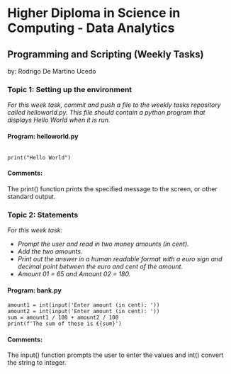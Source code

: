 # Higher Diploma in Science in Computing - Data Analytics
## Programming and Scripting (Weekly Tasks)

by: Rodrigo De Martino Ucedo

### Topic 1: Setting up the environment
*For this week task, commit and push a file to the weekly tasks repository called helloworld.py. This file should contain a python program that displays Hello World when it is run.*
#### Program: helloworld.py
```

print("Hello World")

```
#### Comments:
The print() function prints the specified message to the screen, or other standard output.
### Topic 2: Statements 
*For this week task:*
- *Prompt the user and read in two money amounts (in cent).*
- *Add the two amounts.*
- *Print out the answer in a human readable format with a euro sign and decimal point between the euro and cent of the amount.*
- *Amount 01 = 65 and Amount 02 = 180.*
#### Program: bank.py
```
amount1 = int(input('Enter amount (in cent): '))
amount2 = int(input('Enter amount (in cent): '))
sum = amount1 / 100 + amount2 / 100
print(f'The sum of these is €{sum}')

```
#### Comments:
The input() function prompts the user to enter the values and int() convert the string to integer.